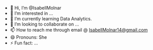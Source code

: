 - 👋 Hi, I’m @IsabellMolnar
- 👀 I’m interested in ...
- 🌱 I’m currently learning Data Analytics.
- 💞️ I’m looking to collaborate on ...
- 📫 How to reach me through email @ IsabellMolnar14@gmail.com
- 😄 Pronouns: She
- ⚡ Fun fact: ...

<!---
IsabellMolnar/IsabellMolnar is a ✨ special ✨ repository because its `README.md` (this file) appears on your GitHub profile.
You can click the Preview link to take a look at your changes.
--->
